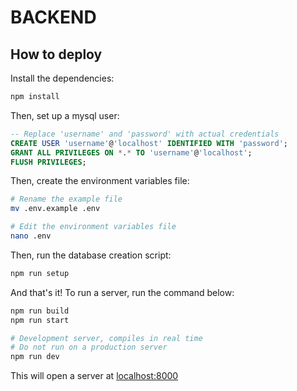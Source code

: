# BACKEND

## How to deploy

Install the dependencies:

```bash
npm install
```

Then, set up a mysql user:

```sql
-- Replace 'username' and 'password' with actual credentials
CREATE USER 'username'@'localhost' IDENTIFIED WITH 'password';
GRANT ALL PRIVILEGES ON *.* TO 'username'@'localhost';
FLUSH PRIVILEGES;
```

Then, create the environment variables file:

```bash
# Rename the example file
mv .env.example .env

# Edit the environment variables file
nano .env
```

Then, run the database creation script:

```bash
npm run setup
```

And that's it! To run a server, run the command below:

```bash
npm run build
npm run start

# Development server, compiles in real time
# Do not run on a production server
npm run dev
```

This will open a server at [localhost:8000](http://localhost:8000)
